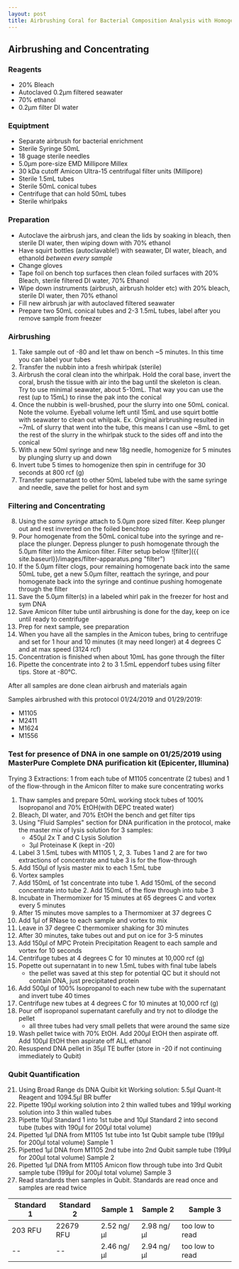 ```yaml
---
layout: post
title: Airbrushing Coral for Bacterial Composition Analysis with Homogenate Concentration and Test DNA Extraction
---
```


## Airbrushing and Concentrating

### **Reagents** 
* 20% Bleach
* Autoclaved 0.2μm filtered seawater
* 70% ethanol
* 0.2μm filter DI water

### **Equiptment**
* Separate airbrush for bacterial enrichment 
* Sterile Syringe 50mL
* 18 guage sterile needles
* 5.0μm pore-size EMD Millipore Millex
* 30 kDa cutoff Amicon Ultra-15 centrifugal filter units (Millipore)
* Sterile 1.5mL tubes 
* Sterile 50mL conical tubes
* Centrifuge that can hold 50mL tubes
* Sterile whirlpaks

### **Preparation**
* Autoclave the airbrush jars, and clean the lids by soaking in bleach, then sterile DI water, then wiping down with 70% ethanol 
* Have squirt bottles (autoclavable!) with seawater, DI water, bleach, and ethanold
_between every sample_
* Change gloves
* Tape foil on bench top surfaces then clean foiled surfaces with 20% Bleach, sterile filtered DI water, 70% Ethanol
* Wipe down instruments (airbrush, airbrush holder etc) with 20% bleach, sterile DI water, then 70% ethanol
* Fill new airbrush jar with autoclaved filtered seawater
* Prepare two 50mL conical tubes and 2-3 1.5mL tubes, label after you remove sample from freezer

### **Airbrushing**
1. Take sample out of -80 and let thaw on bench ~5 minutes. In this time you can label your tubes
2. Transfer the nubbin into a fresh whirlpak (sterile)
3. Airbrush the coral clean into the whirlpak. Hold the coral base, invert the coral, brush the tissue with air into the bag until the skeleton is clean. Try to use minimal seawater, about 5-10mL. That way you can use the rest (up to 15mL) to rinse the pak into the conical
4. Once the nubbin is well-brushed, pour the slurry into one 50mL conical. Note the volume. Eyeball volume left until 15mL and use squirt bottle with seawater to clean out whilpak. Ex. Original airbrushing resulted in ~7mL of slurry that went into the tube, this means I can use ~8mL to get the rest of the slurry in the whirlpak stuck to the sides off and into the conical
5. With a new 50ml syringe and new 18g needle, homogenize for 5 minutes by plunging slurry up and down 
6. Invert tube 5 times to homogenize then spin in centrifuge for 30 seconds at 800 rcf (g)
7. Transfer supernatant to other 50mL labeled tube with the same syringe and needle, save the pellet for host and sym

### **Filtering and Concentrating**
8. Using the _same syringe_ attach to 5.0μm pore sized filter. Keep plunger out and rest invrerted on the foiled benchtop
9. Pour homogenate from the 50mL conical tube into the syringe and re-place the plunger. Depress plunger to push homogenate through the 5.0μm filter into the Amicon filter. Filter setup below
![filter]({{ site.baseurl}}/images/filter-apparatus.png "filter")
10. If the 5.0μm filter clogs, pour remaining homogenate back into the same 50mL tube, get a new 5.0μm filter, reattach the syringe, and pour homogenate back into the syringe and continue pushing homogenate through the filter
12. Save the 5.0μm filter(s) in a labeled whirl pak in the freezer for host and sym DNA
13. Save Amicon filter tube until airbrushing is done for the day, keep on ice until ready to centrifuge
14. Prep for next sample, see preparation
15. When you have all the samples in the Amicon tubes, bring to centrifuge and set for 1 hour and 10 minutes (it may need longer) at 4 degrees C and at max speed (3124 rcf)
16. Concentration is finished when about 10mL has gone through the filter
17. Pipette the concentrate into 2 to 3 1.5mL eppendorf tubes using filter tips. Store at -80°C.

After all samples are done clean airbrush and materials again 

Samples airbrushed with this protocol 01/24/2019 and 01/29/2019:
* M1105
* M2411
* M1624
* M1556

### Test for presence of DNA in one sample on 01/25/2019 using MasterPure Complete DNA purification kit (Epicenter, Illumina)

Trying 3 Extractions: 1 from each tube of M1105 concentrate (2 tubes) and 1 of the flow-through in the Amicon filter to make sure concentrating works

1. Thaw samples and prepare 50mL working stock tubes of 100% Isopropanol and 70% EtOH(with DEPC treated water)
2. Bleach, DI water, and 70% EtOH the bench and get filter tips
3. Using "Fluid Samples" section for DNA purification in the protocol, make the master mix of lysis solution for 3 samples:
    * 450μl 2x T and C Lysis Solution
    * 3μl Proteinase K (kept in -20)
4. Label 3 1.5mL tubes with M1105 1, 2, 3. Tubes 1 and 2 are for two extractions of concentrate and tube 3 is for the flow-through
5. Add 150μl of lysis master mix to each 1.5mL tube
6. Vortex samples 
7. Add 150mL of 1st concentrate into tube 1. Add 150mL of the second concentrate into tube 2. Add 150mL of the flow through into tube 3
8. Incubate in Thermomixer for 15 minutes at 65 degrees C and vortex every 5 minutes
9. After 15 minutes move samples to a Thermomixer at 37 degrees C
10. Add 1μl of RNase to each sample and vortex to mix
11. Leave in 37 degree C thermomixer shaking for 30 minutes
12. After 30 minutes, take tubes out and put on ice for 3-5 minutes
13. Add 150μl of MPC Protein Precipitation Reagent to each sample and vortex for 10 seconds
14. Centrifuge tubes at 4 degrees C for 10 minutes at 10,000 rcf (g)
15. Popette out supernatant in to new 1.5mL tubes with final tube labels
    - the pellet was saved at this step for potential QC but it should not contain DNA, just precipitated protein
16. Add 500μl of 100% Isopropanol to each new tube with the supernatant and invert tube 40 times
17. Centrifuge new tubes at 4 degrees C for 10 minutes at 10,000 rcf (g)
18. Pour off isopropanol supernatant carefully and try not to dilodge the pellet
    - all three tubes had very small pellets that were around the same size
19. Wash pellet twice with 70% EtOH. Add 200μl EtOH then aspirate off. Add 100μl EtOH then aspirate off ALL ethanol
20. Resuspend DNA pellet in 35μl TE buffer (store in -20 if not continuing immediately to Qubit)

### **Qubit Quantification**
21. Using Broad Range ds DNA Quibit kit
    Working solution: 5.5μl Quant-It Reagent and 1094.5μl BR buffer
22. Pipette 190μl working solution into 2 thin walled tubes and 199μl working solution into 3 thin walled tubes
23. Pipette 10μl Standard 1 into 1st tube and 10μl Standard 2 into second tube (tubes with 190μl for 200μl total volume)
24. Pipetted 1μl DNA from M1105 1st tube into 1st Qubit sample tube (199μl for 200μl total volume) Sample 1
25. Pipetted 1μl DNA from M1105 2nd tube into 2nd Qubit sample tube (199μl for 200μl total volume) Sample 2
26. Pipetted 1μl DNA from M1105 Amicon flow through tube into 3rd Qubit sample tube (199μl for 200μl total volume) Sample 3
27. Read standards then samples in Qubit. Standards are read once and samples are read twice

|Standard 1|Standard 2|Sample 1|Sample 2|Sample 3|
|----------|----------|--------|--------|--------|
|203 RFU|22679 RFU|2.52 ng/μl|2.98 ng/μl|too low to read|
|--|--|2.46 ng/μl|2.94 ng/μl|too low to read|
